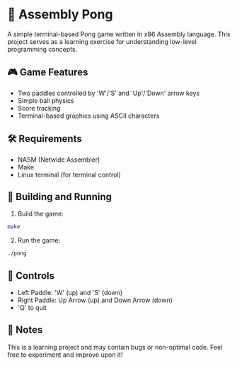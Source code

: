 # 🏓 Assembly Pong

A simple terminal-based Pong game written in x86 Assembly language. This project serves as a learning exercise for understanding low-level programming concepts.

## 🎮 Game Features

- Two paddles controlled by 'W'/'S' and 'Up'/'Down' arrow keys
- Simple ball physics
- Score tracking
- Terminal-based graphics using ASCII characters

## 🛠️ Requirements

- NASM (Netwide Assembler)
- Make
- Linux terminal (for terminal control)

## 🚀 Building and Running

1. Build the game:
```bash
make
```

2. Run the game:
```bash
./pong
```

## 🎯 Controls

- Left Paddle: 'W' (up) and 'S' (down)
- Right Paddle: Up Arrow (up) and Down Arrow (down)
- 'Q' to quit

## 📝 Notes

This is a learning project and may contain bugs or non-optimal code. Feel free to experiment and improve upon it! 